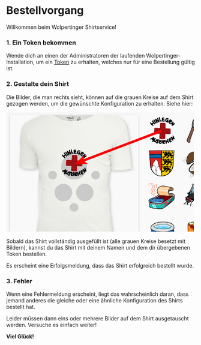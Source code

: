 # Bestellvorgang

Willkommen beim Wolpertinger Shirtservice!

### 1. Ein Token bekommen

Wende dich an einen der Administratoren der laufenden Wolpertinger-Installation, um ein [Token](https://de.wikipedia.org/wiki/Universally_Unique_Identifier) zu erhalten, welches nur für eine Bestellung gültig ist.

### 2. Gestalte dein Shirt

Die Bilder, die man rechts sieht, können auf die grauen Kreise auf dem Shirt gezogen werden, um die gewünschte Konfiguration zu erhalten. Siehe hier:

<img src="dragging.png" width="500"/>

Sobald das Shirt vollständig ausgefüllt ist (alle grauen Kreise besetzt mit Bildern), kannst du das Shirt mit deinem Namen und dem dir übergebenen Token bestellen.

Es erscheint eine Erfolgsmeldung, dass das Shirt erfolgreich bestellt wurde.

### 3. Fehler

Wenn eine Fehlermeldung erscheint, liegt das wahrscheinlich daran, dass jemand anderes die gleiche oder eine ähnliche Konfiguration des Shirts bestellt hat.

Leider müssen dann eins oder mehrere Bilder auf dem Shirt ausgetauscht werden. Versuche es einfach weiter!

<b>Viel Glück!</b>
